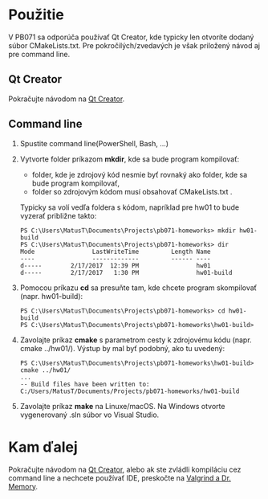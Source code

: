 # Použitie

V PB071 sa odporúča používať Qt Creator, kde typicky len otvoríte dodaný súbor CMakeLists.txt. Pre pokročilých/zvedavých je však priložený návod aj pre command line.

## Qt Creator

Pokračujte návodom na [Qt Creator](../qt-creator/README.md).

## Command line

1. Spustite command line(PowerShell, Bash, ...)
2. Vytvorte folder príkazom **mkdir**, kde sa bude program kompilovať:
   - folder, kde je zdrojový kód nesmie byť rovnaký ako folder, kde sa bude program kompilovať,
   - folder so zdrojovým kódom musí obsahovať CMakeLists.txt .
   
   Typicky sa volí vedľa foldera s kódom, napríklad pre hw01 to bude vyzerať približne takto:

   ```
   PS C:\Users\MatusT\Documents\Projects\pb071-homeworks> mkdir hw01-build
   PS C:\Users\MatusT\Documents\Projects\pb071-homeworks> dir
   Mode                LastWriteTime         Length Name
   ----                -------------         ------ ----
   d-----        2/17/2017  12:39 PM                hw01
   d-----        2/17/2017   1:30 PM                hw01-build
   ```

3. Pomocou príkazu **cd** sa presuňte tam, kde chcete program skompilovať (napr. hw01-build):

   ```
   PS C:\Users\MatusT\Documents\Projects\pb071-homeworks> cd hw01-build
   PS C:\Users\MatusT\Documents\Projects\pb071-homeworks\hw01-build>
   ```

4. Zavolajte príkaz **cmake** s parametrom cesty k zdrojovému kódu (napr. cmake ../hw01/). Výstup by mal byť podobný, ako tu uvedený:

   ```
   PS C:\Users\MatusT\Documents\Projects\pb071-homeworks\hw01-build> cmake ../hw01/
   ...
   -- Build files have been written to: C:/Users/MatusT/Documents/Projects/pb071-homeworks/hw01-build
   ```

5. Zavolajte príkaz **make** na Linuxe/macOS. Na Windows otvorte vygenerovaný .sln súbor 
vo Visual Studio.

# Kam ďalej

Pokračujte návodom na [Qt Creator](../qt-creator/README.md), alebo ak ste zvládli kompiláciu cez command line a nechcete používať IDE, preskočte na [Valgrind a Dr. Memory](../memory-leaks/README.md).